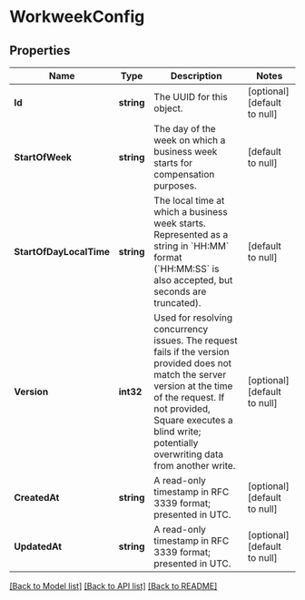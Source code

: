 # WorkweekConfig

## Properties
Name | Type | Description | Notes
------------ | ------------- | ------------- | -------------
**Id** | **string** | The UUID for this object. | [optional] [default to null]
**StartOfWeek** | **string** | The day of the week on which a business week starts for compensation purposes. | [default to null]
**StartOfDayLocalTime** | **string** | The local time at which a business week starts. Represented as a string in &#x60;HH:MM&#x60; format (&#x60;HH:MM:SS&#x60; is also accepted, but seconds are truncated). | [default to null]
**Version** | **int32** | Used for resolving concurrency issues. The request fails if the version provided does not match the server version at the time of the request. If not provided, Square executes a blind write; potentially overwriting data from another write. | [optional] [default to null]
**CreatedAt** | **string** | A read-only timestamp in RFC 3339 format; presented in UTC. | [optional] [default to null]
**UpdatedAt** | **string** | A read-only timestamp in RFC 3339 format; presented in UTC. | [optional] [default to null]

[[Back to Model list]](../README.md#documentation-for-models) [[Back to API list]](../README.md#documentation-for-api-endpoints) [[Back to README]](../README.md)

